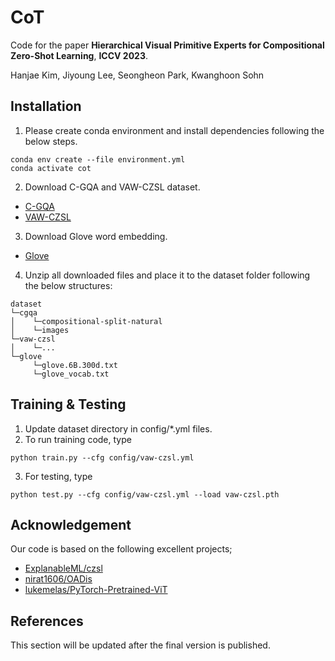 # CoT
Code for the paper **Hierarchical Visual Primitive Experts for Compositional Zero-Shot Learning**, **ICCV 2023**.

Hanjae Kim, Jiyoung Lee, Seongheon Park, Kwanghoon Sohn


## Installation
1. Please create conda environment and install dependencies following the below steps.
```
conda env create --file environment.yml
conda activate cot
```
2. Download C-GQA and VAW-CZSL dataset.
* [C-GQA](https://s3.mlcloud.uni-tuebingen.de/czsl/cgqa-updated.zip)
* [VAW-CZSL](https://drive.google.com/drive/folders/1CalwDXkkGALxz0e-aCFg9xBmf7Pu4eXL?usp=sharing)
3. Download Glove word embedding.
* [Glove](https://drive.google.com/drive/folders/1BE2X70eNMIMkGYwhe01HA4c5jixUQdWd?usp=sharing)
4. Unzip all downloaded files and place it to the dataset folder following the below structures:
```
dataset
└─cgqa
│    └─compositional-split-natural
│    └─images
└─vaw-czsl
│    └─...
└─glove
     └─glove.6B.300d.txt
     └─glove_vocab.txt
``` 
## Training & Testing
1. Update dataset directory in config/*.yml files. 
2. To run training code, type
```
python train.py --cfg config/vaw-czsl.yml
```
3. For testing, type
```
python test.py --cfg config/vaw-czsl.yml --load vaw-czsl.pth
```
## Acknowledgement
Our code is based on the following excellent projects; 
* [ExplanableML/czsl](https://github.com/ExplainableML/czsl)
* [nirat1606/OADis](https://github.com/nirat1606/OADis)
* [lukemelas/PyTorch-Pretrained-ViT](https://github.com/lukemelas/PyTorch-Pretrained-ViT)

## References
This section will be updated after the final version is published.
